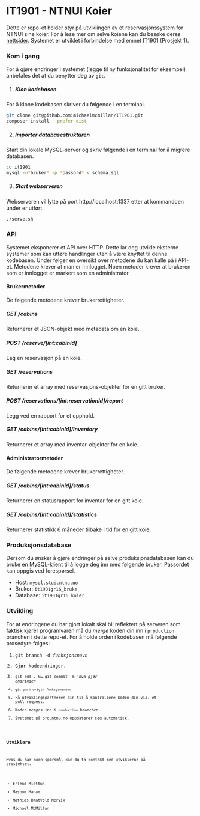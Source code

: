 IT1901 - NTNUI Koier
=======

Dette er repo-et holder styr på utviklingen av et
reservasjonssystem for NTNUI sine koier. For å lese
mer om selve koiene kan du besøke deres [nettsider](http://org.ntnu.no/koiene/).
Systemet er utviklet i forbindelse med emnet IT1901 (Prosjekt 1).

### Kom i gang
For å gjøre endringer i systemet (legge til ny funksjonalitet for eksempel) anbefales det at du benytter deg av <code>git</code>.

1. ##### Klon kodebasen
For å klone kodebasen skriver du følgende i en terminal.
````bash
git clone git@github.com:michaelmcmillan/IT1901.git
composer install --prefer-dist
````

2. ##### Importer databasestrukturen
Start din lokale MySQL-server og skriv følgende i en terminal for å migrere databasen.
````bash
cd it1901
mysql -u*bruker* -p *passord* < schema.sql
````

3. ##### Start webserveren
Webserveren vil lytte på port http://localhost:1337 etter at kommandoen under er utført.
````bash
./serve.sh
````

### API
Systemet eksponerer et API over HTTP. Dette lar deg utvikle eksterne systemer som kan utføre handlinger uten å være knyttet til denne kodebasen. Under følger en oversikt over metodene du kan kalle på i API-et. Metodene krever at man er innlogget. Noen metoder krever at brukeren som er innlogget er markert som en administrator.

#### Brukermetoder
De følgende metodene krever brukerrettigheter.

##### GET /cabins
Returnerer et JSON-objekt med metadata om en koie.

##### POST /reserve/[int:cabinId]
Lag en reservasjon på en koie.

##### GET /reservations
Returnerer et array med reservasjons-objekter for en gitt bruker.

##### POST /reservations/[int:reservationId]/report
Legg ved en rapport for et opphold.

##### GET /cabins/[int:cabinId]/inventory
Returnerer et array med inventar-objekter for en koie.

#### Administratormetoder
De følgende metodene krever brukerrettigheter.

##### GET /cabins/[int:cabinId]/status
Returnerer en statusrapport for inventar for en gitt koie.

##### GET /cabins/[int:cabinId]/statistics
Returnerer statistikk 6 måneder tilbake i tid for en gitt koie.

### Produksjonsdatabase
Dersom du ønsker å gjøre endringer på selve produksjonsdatabasen kan du bruke en MySQL-klient til å logge deg inn med følgende bruker. Passordet kan oppgis ved forespørsel.
- Host: <code>mysql.stud.ntnu.no</code>
- Bruker: <code>it1901gr16_bruke</code>
- Database: <code>it1901gr16_koier</code>

### Utvikling
For at endringene du har gjort lokalt skal bli reflektert på
serveren som faktisk kjører programvaren må du *merge*
koden din inn i <code>production</code> branchen i dette repo-et. For å holde orden i kodebasen må følgende prosedyre følges:
1. <code>git branch -d *funksjonsnavn*
2. Gjør kodeendringer.
3. <code>git add . && git commit -m '*hva gjør endringen*'
4. <code>git push origin *funksjonsnavn*</code>
5. Få utviklingspartneren din til å kontrollere koden din via. et pull-request.
6. Koden *merges* inn i <code>production</code> branchen.
7. Systemet på org.ntnu.no oppdaterer seg automatisk.

### Utviklere
Hvis du har noen spørsmål kan du ta kontakt med utviklerne på prosjektet.
- Erlend Midttun
- Masoom Maham
- Mathias Bratvold Nervik
- Michael McMillan
